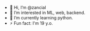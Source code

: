 - 👋 Hi, I’m @zancial
- 👀 I’m interested in ML, web, backend.
- 🌱 I’m currently learning python.
- ⚡ Fun fact: I'm 19 y.o.
